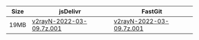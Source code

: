 |    Size   |     jsDelivr  | FastGit |
|  ---  |  ---  |  ---  |
| 19MB | [v2rayN-2022-03-09.7z.001](https://cdn.jsdelivr.net/gh/googleians/v2rayN-32@main/v2rayN-2022-03-09.7z.001) | [v2rayN-2022-03-09.7z.001](https://raw.fastgit.org/googleians/v2rayN-32/main/v2rayN-2022-03-09.7z.001) |
